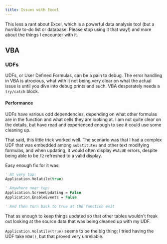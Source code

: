 ```yaml
---
title: Issues with Excel
---
```

This less a rant about Excel, which is a powerful data analysis tool (but a _horrible_ to-do list or database. Please stop using it that way!) and more about the things I encounter with it.

## VBA
### UDFs
UDFs, or User Defined Formulas, can be a pain to debug. The error handling in VBA is atrocious, what with it not being very clear on what the actual issue is until you dive into debug.prints and such. VBA desperately needs a `try/catch` block.

#### Performance
UDFs have various odd dependencies, depending on what other formulas are in the function and what cells they are looking at. I am not quite clear on the details, but have read and experienced enough to see it could use some cleaning up.

That said, this little trick worked well. The scenario was that I had a complex UDF that was embedded among `substitutes` and other text modifying formulas, and when updating, it would often display `#VALUE` errors, despite being able to be `F2` refreshed to a valid display.

Easy enough fix for it was:
```vb
' At very top:
Application.Volatile(true)

' Anywhere near top:
Application.ScreenUpdating = False
Application.EnableEvents = False

' And then turn back to true at the function exit
```
That as enough to keep things updated so that other tables wouldn't freak out looking at the source data that was being cleaned up with my UDF.

`Application.Volatile(true)` seems to be the big thing; I tried having the UDF take `NOW()`, but that proved very unreliable.